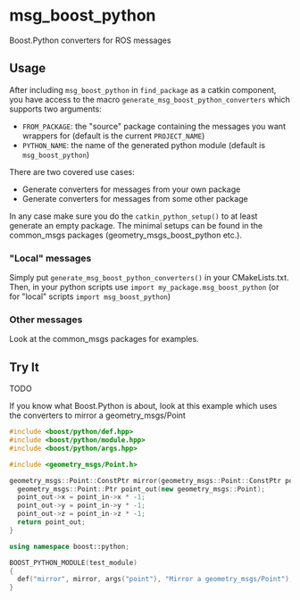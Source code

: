 # msg_boost_python

Boost.Python converters for ROS messages

## Usage

After including `msg_boost_python` in `find_package` as a catkin component, you
have access to the macro `generate_msg_boost_python_converters` which supports
two arguments:
* `FROM_PACKAGE`: the "source" package containing the messages you want wrappers for (default is the current `PROJECT_NAME`)
* `PYTHON_NAME`: the name of the generated python module (default is `msg_boost_python`)

There are two covered use cases:
* Generate converters for messages from your own package
* Generate converters for messages from some other package

In any case make sure you do the `catkin_python_setup()` to at least generate an
empty package. The minimal setups can be found in the common_msgs packages
(geometry_msgs_boost_python etc.).

### "Local" messages
Simply put `generate_msg_boost_python_converters()` in your CMakeLists.txt.
Then, in your python scripts use `import my_package.msg_boost_python` (or for "local" scripts `import msg_boost_python`)

### Other messages
Look at the common_msgs packages for examples.


## Try It

TODO

If you know what Boost.Python is about, look at this example which uses the
converters to mirror a geometry_msgs/Point

```C++
#include <boost/python/def.hpp>
#include <boost/python/module.hpp>
#include <boost/python/args.hpp>

#include <geometry_msgs/Point.h>

geometry_msgs::Point::ConstPtr mirror(geometry_msgs::Point::ConstPtr point_in) {
  geometry_msgs::Point::Ptr point_out(new geometry_msgs::Point);
  point_out->x = point_in->x * -1;
  point_out->y = point_in->y * -1;
  point_out->z = point_in->z * -1;
  return point_out;
}

using namespace boost::python;

BOOST_PYTHON_MODULE(test_module)
{
  def("mirror", mirror, args("point"), "Mirror a geometry_msgs/Point");
}
```
